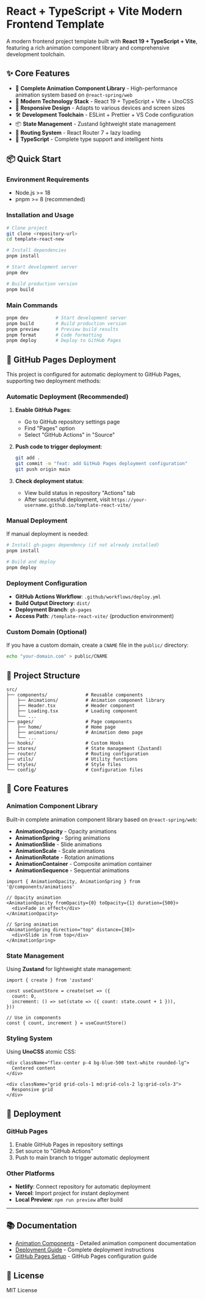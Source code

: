 # React + TypeScript + Vite Modern Frontend Template

A modern frontend project template built with **React 19 + TypeScript + Vite**, featuring a rich animation component library and comprehensive development toolchain.

## ✨ Core Features

- 🎨 **Complete Animation Component Library** - High-performance animation system based on `@react-spring/web`
- 🚀 **Modern Technology Stack** - React 19 + TypeScript + Vite + UnoCSS
- 📱 **Responsive Design** - Adapts to various devices and screen sizes
- 🛠️ **Development Toolchain** - ESLint + Prettier + VS Code configuration
- 📦 **State Management** - Zustand lightweight state management
- 🔄 **Routing System** - React Router 7 + lazy loading
- 🎯 **TypeScript** - Complete type support and intelligent hints

## 📦 Quick Start

### Environment Requirements
- Node.js >= 18
- pnpm >= 8 (recommended)

### Installation and Usage

```bash
# Clone project
git clone <repository-url>
cd template-react-new

# Install dependencies
pnpm install

# Start development server
pnpm dev

# Build production version
pnpm build
```

### Main Commands

```bash
pnpm dev          # Start development server
pnpm build        # Build production version
pnpm preview      # Preview build results
pnpm format       # Code formatting
pnpm deploy       # Deploy to GitHub Pages
```

## 🚀 GitHub Pages Deployment

This project is configured for automatic deployment to GitHub Pages, supporting two deployment methods:

### Automatic Deployment (Recommended)

1. **Enable GitHub Pages**:
   - Go to GitHub repository settings page
   - Find "Pages" option
   - Select "GitHub Actions" in "Source"

2. **Push code to trigger deployment**:

   ```bash
   git add .
   git commit -m "feat: add GitHub Pages deployment configuration"
   git push origin main
   ```

3. **Check deployment status**:
   - View build status in repository "Actions" tab
   - After successful deployment, visit `https://your-username.github.io/template-react-vite/`

### Manual Deployment

If manual deployment is needed:

```bash
# Install gh-pages dependency (if not already installed)
pnpm install

# Build and deploy
pnpm deploy
```

### Deployment Configuration

- **GitHub Actions Workflow**: `.github/workflows/deploy.yml`
- **Build Output Directory**: `dist/`
- **Deployment Branch**: `gh-pages`
- **Access Path**: `/template-react-vite/` (production environment)

### Custom Domain (Optional)

If you have a custom domain, create a `CNAME` file in the `public/` directory:

```bash
echo "your-domain.com" > public/CNAME
```

## 📁 Project Structure

```
src/
├── components/              # Reusable components
│   ├── Animations/          # Animation component library
│   ├── Header.tsx           # Header component
│   ├── Loading.tsx          # Loading component
│   └── ...
├── pages/                   # Page components
│   ├── home/                # Home page
│   ├── animations/          # Animation demo page
│   └── ...
├── hooks/                   # Custom Hooks
├── stores/                  # State management (Zustand)
├── router/                  # Routing configuration
├── utils/                   # Utility functions
├── styles/                  # Style files
└── config/                  # Configuration files
```

## 🎯 Core Features

### Animation Component Library

Built-in complete animation component library based on `@react-spring/web`:

- **AnimationOpacity** - Opacity animations
- **AnimationSpring** - Spring animations
- **AnimationSlide** - Slide animations
- **AnimationScale** - Scale animations
- **AnimationRotate** - Rotation animations
- **AnimationContainer** - Composite animation container
- **AnimationSequence** - Sequential animations

```tsx
import { AnimationOpacity, AnimationSpring } from '@/components/animations'

// Opacity animation
<AnimationOpacity fromOpacity={0} toOpacity={1} duration={500}>
  <div>Fade in effect</div>
</AnimationOpacity>

// Spring animation
<AnimationSpring direction="top" distance={30}>
  <div>Slide in from top</div>
</AnimationSpring>
```

### State Management

Using **Zustand** for lightweight state management:

```tsx
import { create } from 'zustand'

const useCountStore = create(set => ({
  count: 0,
  increment: () => set(state => ({ count: state.count + 1 })),
}))

// Use in components
const { count, increment } = useCountStore()
```

### Styling System

Using **UnoCSS** atomic CSS:

```tsx
<div className="flex-center p-4 bg-blue-500 text-white rounded-lg">
  Centered content
</div>

<div className="grid grid-cols-1 md:grid-cols-2 lg:grid-cols-3">
  Responsive grid
</div>
```

## 🚀 Deployment

### GitHub Pages

1. Enable GitHub Pages in repository settings
2. Set source to "GitHub Actions"
3. Push to main branch to trigger automatic deployment

### Other Platforms

- **Netlify**: Connect repository for automatic deployment
- **Vercel**: Import project for instant deployment
- **Local Preview**: `npm run preview` after build

---

## 📚 Documentation

- [Animation Components](./animations.en.md) - Detailed animation component documentation
- [Deployment Guide](./deploy.en.md) - Complete deployment instructions
- [GitHub Pages Setup](./github-pages-setup.en.md) - GitHub Pages configuration guide

## 📄 License

MIT License